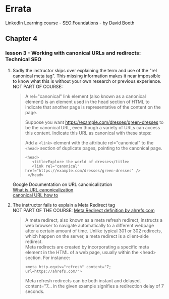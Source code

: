 # Errata
LinkedIn Learning course - [SEO Foundations](https://www.linkedin.com/learning/seo-foundations-14828080) - by [David Booth](https://www.linkedin.com/learning/instructors/david-booth)


## Chapter 4 
### lesson 3 - Working with canonical URLs and redirects: Technical SEO<br>
   
1. Sadly the instructor skips over explaining the term and use of the "rel canonical meta tag". This missing information makes it near impossible to know what this is without your own research or previous experience.<br>
    NOT PART OF COURSE: 
    <blockquote cite="https://developers.google.com/search/docs/crawling-indexing/consolidate-duplicate-urls">
    A rel="canonical" link element (also known as a canonical element) is an element used in the head section of HTML to indicate that another page is representative of the content on the page.
    
    Suppose you want https://example.com/dresses/green-dresses to be the canonical URL, even though a variety of URLs can access this content. Indicate this URL as canonical with these steps:
    
    Add a `<link>` element with the attribute rel="canonical" to the `<head>` section of duplicate pages, pointing to the canonical page. 

    <pre><code>&lt;head>
      &lt;title>Explore the world of dresses&lt;/title>
      &lt;link rel="canonical" href="https://example.com/dresses/green-dresses" />
    &lt;/head></code></pre>
    </blockquote>
    
    Google Documentation on URL canonicalization<br> 
    [What is URL canonicalization](https://developers.google.com/search/docs/crawling-indexing/canonicalization)<br>
    [canonical URL how to](https://developers.google.com/search/docs/crawling-indexing/consolidate-duplicate-urls)

2. The instructor fails to explain a Meta Redirect tag<br>
    NOT PART OF THE COURSE: [Meta Redirect definition by ahrefs.com](https://ahrefs.com/seo/glossary/meta-redirect)
    
      <blockquote cite="https://ahrefs.com/seo/glossary/meta-redirect">
      A meta redirect, also known as a meta refresh redirect, instructs a web browser to navigate automatically to a different webpage after a certain amount of time. Unlike typical 301 or 302 redirects, which happen on the server, a meta redirect is a client-side redirect.<br>
      Meta redirects are created by incorporating a specific meta element in the HTML of a web page, usually within the &lt;head> section. For instance:
      <pre><code>&lt;meta http-equiv="refresh" content="7; url=https://ahrefs.com/"></code></pre>
      Meta refresh redirects can be both instant and delayed.
      content="7... in the given example signifies a redirection delay of 7 seconds.
      </blockquote>





